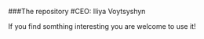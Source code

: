 ###The repository
#CEO: Iliya Voytsyshyn

If you find somthing interesting you are welcome to use it!

